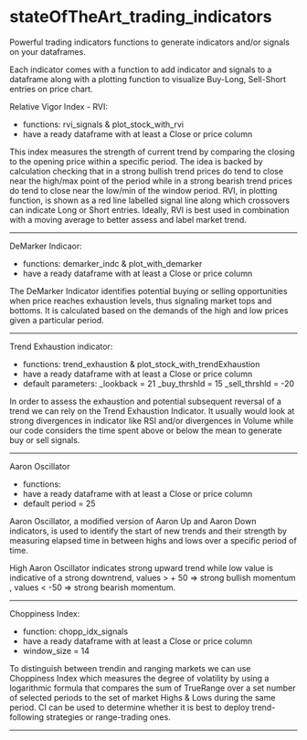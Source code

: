 # stateOfTheArt_trading_indicators
Powerful trading indicators functions to generate indicators and/or signals on your dataframes.

Each indicator comes with a function to add indicator and signals to a dataframe along with
a plotting function to visualize Buy-Long, Sell-Short entries on price chart.

Relative Vigor Index - RVI:
- functions:    rvi_signals & plot_stock_with_rvi
- have a ready dataframe with at least a Close or price column 

This index measures the strength of current trend by comparing the closing to the opening price within
a specific period. The idea is backed by calculation checking that in a strong bullish trend prices do
tend to close near the high/max point of the period while in a strong bearish trend prices do tend to 
close near the low/min of the window period. RVI, in plotting function, is shown as a red line labelled
signal line along which crossovers can indicate Long or Short entries. 
Ideally, RVI is best used in combination with a moving average to better assess and label market trend.

-----------------------------------------------------------------------------------------------

DeMarker Indicaor:

- functions: demarker_indc & plot_with_demarker
- have a ready dataframe with at least a Close or price column 

The DeMarker Indicator identifies potential buying or selling opportunities when price reaches exhaustion levels, 
thus signaling market tops and bottoms. It is calculated based on the demands of the high and low prices
given a particular period. 




-----------------------------------------------------------------------------------------------

Trend Exhaustion indicator: 
    
- functions: trend_exhaustion & plot_stock_with_trendExhaustion
- have a ready dataframe with at least a Close or price column 
- default parameters:
    _lookback = 21
    _buy_thrshld = 15
    _sell_thrshld = -20

In order to assess the exhaustion and potential subsequent reversal of a trend we can rely on 
the Trend Exhaustion Indicator. It usually would look at strong divergences in indicator like RSI 
and/or divergences in Volume while our code considers the time spent above or below the mean to generate
buy or sell signals.

-----------------------------------------------------------------------------------------------
Aaron Oscillator

- functions:   
- have a ready dataframe with at least a Close or price column 
- default period = 25

Aaron Oscillator, a modified version of Aaron Up and Aaron Down indicators, is used to identify 
the start of new trends and their strength by measuring elapsed time in between highs and lows
over a specific period of time. 

High Aaron Oscillator indicates strong upward trend while low value is indicative of a strong 
downtrend, values > + 50 => strong bullish momentum , values < -50 => strong bearish momentum.

-----------------------------------------------------------------------------------------------

Choppiness Index: 

- function: chopp_idx_signals 
- have a ready dataframe with at least a Close or price column 
- window_size = 14

To distinguish between trendin and ranging markets we can use Choppiness Index which measures 
the degree of volatility by using a logarithmic formula that compares the sum of TrueRange over
a set number of selected periods to the set of market Highs & Lows during the same period. CI can
be used to determine whether it is best to deploy trend-following strategies or range-trading ones.

-----------------------------------------------------------------------------------------------

